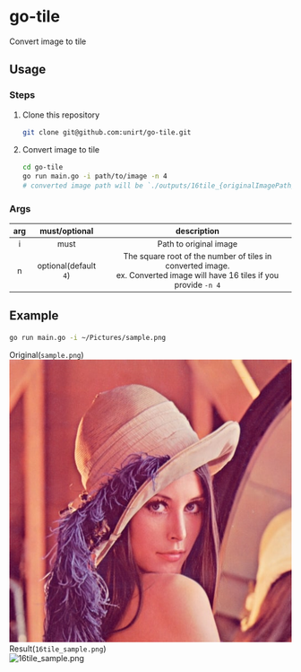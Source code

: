 # go-tile
Convert image to tile
## Usage
### Steps
1. Clone this repository
   ```bash
   git clone git@github.com:unirt/go-tile.git
   ```
2. Convert image to tile
   ```bash
   cd go-tile
   go run main.go -i path/to/image -n 4
   # converted image path will be `./outputs/16tile_{originalImagePath}.png`
   ```
### Args
|arg  |must/optional  |description  |
|:-:|:-:|:-:|
|i  |must  |Path to original image  |
|n  |optional(default `4`)|The square root of the number of tiles in converted image. <br> ex. Converted image will have 16 tiles if you provide `-n 4`|
## Example
```bash
go run main.go -i ~/Pictures/sample.png
```
Original(`sample.png`)  
![sample.png](.github/sample.jpg)  
Result(`16tile_sample.png`)  
![16tile_sample.png](.github/16tiled_sample.png)
